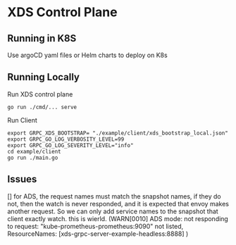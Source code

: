 # XDS Control Plane

## Running in K8S

Use argoCD yaml files or Helm charts to deploy on K8s

## Running Locally
Run XDS control plane
```shell
go run ./cmd/... serve  
```

Run Client
```shell
export GRPC_XDS_BOOTSTRAP= "./example/client/xds_bootstrap_local.json"
export GRPC_GO_LOG_VERBOSITY_LEVEL=99
export GRPC_GO_LOG_SEVERITY_LEVEL="info"
cd example/client
go run ./main.go
```

## Issues
[] for ADS, the request names must match the snapshot names, if they do not, then the watch is never responded, and it is expected that envoy makes another request. So we can only add service names to the snapshot that client exactly watch. this is wierld.
(WARN[0010] ADS mode: not responding to request: "kube-prometheus-prometheus:9090" not listed, ResourceNames: [xds-grpc-server-example-headless:8888] )